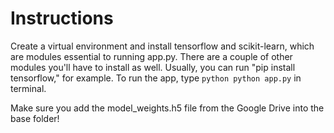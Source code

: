 # Instructions
Create a virtual environment and install tensorflow and scikit-learn, which are modules essential to running app.py. There are a couple of other modules you'll have to install as well. Usually, you can run "pip install tensorflow," for example. To run the app, type ```python python app.py``` in terminal.

Make sure you add the model_weights.h5 file from the Google Drive into the base folder!